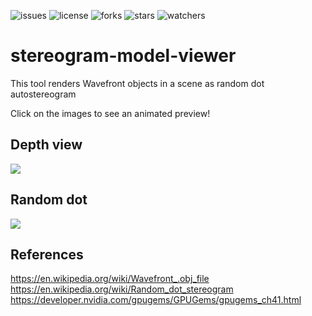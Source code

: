 ![issues](https://img.shields.io/github/issues/momo5502/stereogram-model-viewer.svg)
![license](https://img.shields.io/github/license/momo5502/stereogram-model-viewer.svg)
![forks](https://img.shields.io/github/forks/momo5502/stereogram-model-viewer.svg)
![stars](https://img.shields.io/github/stars/momo5502/stereogram-model-viewer.svg)
![watchers](https://img.shields.io/github/watchers/momo5502/stereogram-model-viewer.svg)

# stereogram-model-viewer

This tool renders Wavefront objects in a scene as random dot autostereogram

Click on the images to see an animated preview!

## Depth view

<a href="https://momo5502.com/img/i/1542561141.png" target="_blank">
    <img src="https://momo5502.com/img/i/1542562607.png" />
</a>

## Random dot

<a href="https://momo5502.com/img/i/1542561162.png" target="_blank">
    <img src="https://momo5502.com/img/i/1542562608.png" />
</a>

## References
https://en.wikipedia.org/wiki/Wavefront_.obj_file  
https://en.wikipedia.org/wiki/Random_dot_stereogram  
https://developer.nvidia.com/gpugems/GPUGems/gpugems_ch41.html  